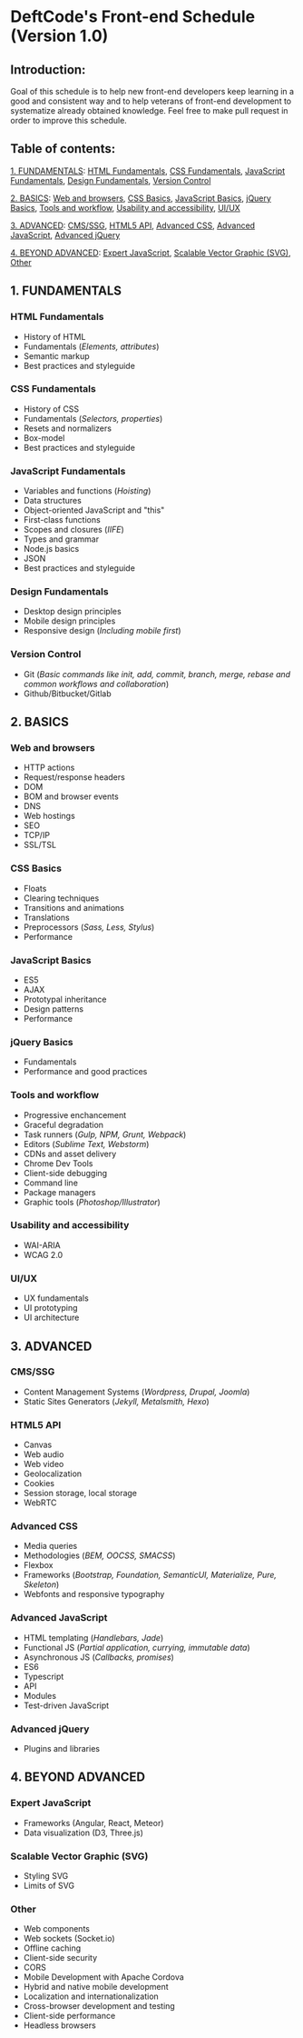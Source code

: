 # DeftCode's Front-end Schedule (Version 1.0)

## Introduction:
Goal of this schedule is to help new front-end developers keep learning in a good and consistent way and to help veterans
of front-end development to systematize already obtained knowledge. Feel free to make pull request in order to improve
this schedule.

## Table of contents:
[1. FUNDAMENTALS](https://github.com/DeftCode-IT/DeftCode-s-Front-end-Schedule#1-fundamentals):
[HTML Fundamentals](https://github.com/DeftCode-IT/DeftCode-s-Front-end-Schedule#html-fundamentals),
[CSS Fundamentals](https://github.com/DeftCode-IT/DeftCode-s-Front-end-Schedule#css-fundamentals),
[JavaScript Fundamentals](https://github.com/DeftCode-IT/DeftCode-s-Front-end-Schedule#javascript-fundamentals),
[Design Fundamentals](https://github.com/DeftCode-IT/DeftCode-s-Front-end-Schedule#design-fundamentals),
[Version Control](https://github.com/DeftCode-IT/DeftCode-s-Front-end-Schedule#version-control)

[2. BASICS](https://github.com/DeftCode-IT/DeftCode-s-Front-end-Schedule#2-basics):
[Web and browsers](https://github.com/DeftCode-IT/DeftCode-s-Front-end-Schedule#web-and-browsers),
[CSS Basics](https://github.com/DeftCode-IT/DeftCode-s-Front-end-Schedule#css-basics),
[JavaScript Basics](https://github.com/DeftCode-IT/DeftCode-s-Front-end-Schedule#javascript-basics),
[jQuery Basics](https://github.com/DeftCode-IT/DeftCode-s-Front-end-Schedule#jquery-basics),
[Tools and workflow](https://github.com/DeftCode-IT/DeftCode-s-Front-end-Schedule#tools-and-workflow),
[Usability and accessibility](https://github.com/DeftCode-IT/DeftCode-s-Front-end-Schedule#usability-and-accessibility),
[UI/UX](https://github.com/DeftCode-IT/DeftCode-s-Front-end-Schedule#uiux)

[3. ADVANCED](https://github.com/DeftCode-IT/DeftCode-s-Front-end-Schedule#3-advanced):
[CMS/SSG](https://github.com/DeftCode-IT/DeftCode-s-Front-end-Schedule#cmsssg),
[HTML5 API](https://github.com/DeftCode-IT/DeftCode-s-Front-end-Schedule#html5-api),
[Advanced CSS](https://github.com/DeftCode-IT/DeftCode-s-Front-end-Schedule#advanced-css),
[Advanced JavaScript](https://github.com/DeftCode-IT/DeftCode-s-Front-end-Schedule#advanced-javascript),
[Advanced jQuery](https://github.com/DeftCode-IT/DeftCode-s-Front-end-Schedule#advanced-jquery)

[4. BEYOND ADVANCED](https://github.com/DeftCode-IT/DeftCode-s-Front-end-Schedule#4-beyond-advanced):
[Expert JavaScript](https://github.com/DeftCode-IT/DeftCode-s-Front-end-Schedule#expert-javascript),
[Scalable Vector Graphic (SVG)](https://github.com/DeftCode-IT/DeftCode-s-Front-end-Schedule#scalable-vector-graphic-svg),
[Other](https://github.com/DeftCode-IT/DeftCode-s-Front-end-Schedule#other)


## 1. FUNDAMENTALS
### HTML Fundamentals
* History of HTML
* Fundamentals (*Elements, attributes*)
* Semantic markup
* Best practices and styleguide

### CSS Fundamentals
* History of CSS
* Fundamentals (*Selectors, properties*)
* Resets and normalizers
* Box-model
* Best practices and styleguide

### JavaScript Fundamentals
* Variables and functions (*Hoisting*)
* Data structures
* Object-oriented JavaScript and "this"
* First-class functions
* Scopes and closures (*IIFE*)
* Types and grammar
* Node.js basics
* JSON
* Best practices and styleguide

### Design Fundamentals
* Desktop design principles
* Mobile design principles
* Responsive design (*Including mobile first*)

### Version Control
* Git (*Basic commands like init, add, commit, branch, merge, rebase and common workflows and collaboration*)
* Github/Bitbucket/Gitlab


## 2. BASICS
### Web and browsers
* HTTP actions
* Request/response headers
* DOM
* BOM and browser events
* DNS
* Web hostings
* SEO
* TCP/IP
* SSL/TSL

### CSS Basics
* Floats
* Clearing techniques
* Transitions and animations
* Translations
* Preprocessors (*Sass, Less, Stylus*)
* Performance

### JavaScript Basics
* ES5
* AJAX
* Prototypal inheritance
* Design patterns
* Performance

### jQuery Basics
* Fundamentals
* Performance and good practices

### Tools and workflow
* Progressive enchancement
* Graceful degradation
* Task runners (*Gulp, NPM, Grunt, Webpack*)
* Editors (*Sublime Text, Webstorm*)
* CDNs and asset delivery
* Chrome Dev Tools
* Client-side debugging
* Command line
* Package managers
* Graphic tools (*Photoshop/Illustrator*)

### Usability and accessibility
* WAI-ARIA
* WCAG 2.0

### UI/UX
* UX fundamentals
* UI prototyping
* UI architecture


## 3. ADVANCED
### CMS/SSG
* Content Management Systems (*Wordpress, Drupal, Joomla*)
* Static Sites Generators (*Jekyll, Metalsmith, Hexo*)

### HTML5 API
* Canvas
* Web audio
* Web video
* Geolocalization
* Cookies
* Session storage, local storage
* WebRTC

### Advanced CSS
* Media queries
* Methodologies (*BEM, OOCSS, SMACSS*)
* Flexbox
* Frameworks (*Bootstrap, Foundation, SemanticUI, Materialize, Pure, Skeleton*)
* Webfonts and responsive typography

### Advanced JavaScript
* HTML templating (*Handlebars, Jade*)
* Functional JS (*Partial application, currying, immutable data*)
* Asynchronous JS (*Callbacks, promises*)
* ES6
* Typescript
* API
* Modules
* Test-driven JavaScript

### Advanced jQuery
* Plugins and libraries

## 4. BEYOND ADVANCED
### Expert JavaScript
* Frameworks (Angular, React, Meteor)
* Data visualization (D3, Three.js)

### Scalable Vector Graphic (SVG)
* Styling SVG
* Limits of SVG

### Other
* Web components
* Web sockets (Socket.io)
* Offline caching
* Client-side security
* CORS
* Mobile Development with Apache Cordova
* Hybrid and native mobile development
* Localization and internationalization
* Cross-browser development and testing
* Client-side performance
* Headless browsers

